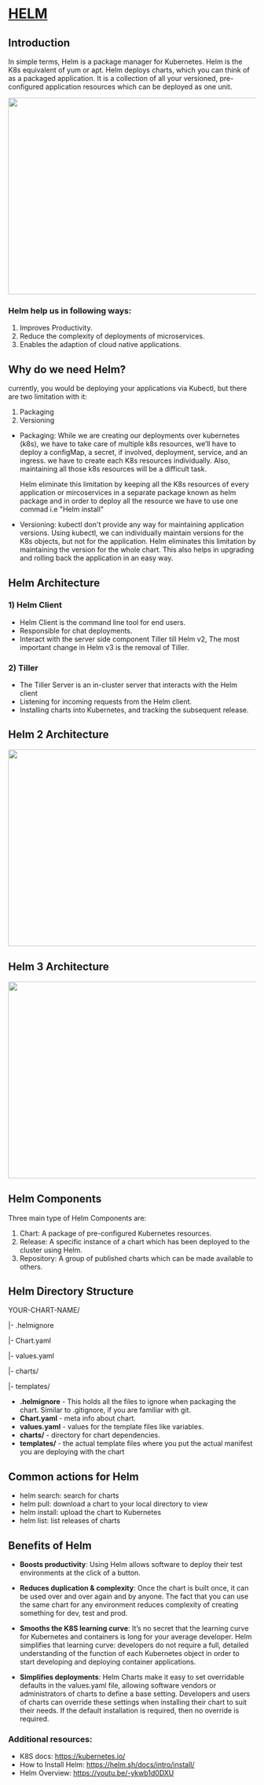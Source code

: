 # [HELM](https://helm.sh/)

## Introduction

In simple terms, Helm is a package manager for Kubernetes. Helm is the K8s equivalent of yum or apt. Helm deploys charts, which you can think of as a packaged application. It is a collection of all your versioned, pre-configured application resources which can be deployed as one unit.

<p align = "center">
<img src="https://cncf-branding.netlify.app/img/projects/helm/icon/color/helm-icon-color.png"  style="width:600px; 
            height:400px; 
            display: block;" />
</p>

### Helm help us in following ways:

1) Improves Productivity.
2) Reduce the complexity of deployments of microservices. 
3) Enables the adaption of cloud native applications.

## Why do we need Helm?

currently, you would be deploying your applications via Kubectl, but there are two limitation with it:

1) Packaging
2) Versioning

* Packaging: While we are creating our deployments over kubernetes (k8s), we have to take care of multiple k8s resources, we’ll have to deploy a configMap, a secret, if involved, deployment, service, and an ingress. we have to create each K8s resources individually. Also, maintaining all those k8s resources will be a difficult task.

  Helm eliminate this limitation by keeping all the K8s resources of every application or mircoservices in a separate package known as helm package and in order to deploy all the resource we have to use one commad i.e "Helm install"

* Versioning: kubectl don't provide any way for maintaining application versions. Using kubectl, we can individually maintain versions for the K8s objects, but not for the application. Helm eliminates this limitation by maintaining the version for the whole chart. This also helps in upgrading and rolling back the application in an easy way.

## Helm Architecture

### 1) Helm Client

* Helm Client is the command line tool for end users.
* Responsible for chat deployments.
* Interact with the server side component Tiller till Helm v2, The most important change in Helm v3 is the removal of Tiller.

### 2) Tiller

* The Tiller Server is an in-cluster server that interacts with the Helm client
* Listening for incoming requests from the Helm client.
* Installing charts into Kubernetes, and tracking the subsequent release.

## Helm 2 Architecture

<p align = "center">
<img src="https://lh4.googleusercontent.com/IY0KZdxLY68WNo5xSG5Cug36Ntu_NDIvGur6-UoSF5B53Jr1uUhY9Hx43-sx2CqpNouryW7hcWCC6kLMnUBiJ7BpDrh7Pfevm6bpJGksYH_TZltv5rVyaQdOwG6OQzL4EetEgWAh"  style="width:1000px; 
            height:400px; 
            display: block;" />
</p>

## Helm 3 Architecture

<p align = "center">
<img src="https://www.padok.fr/hubfs/Images/Blog/helm-3-architecture.png"  style="width:1000px; 
            height:400px; 
            display: block;" />
</p>

## Helm Components

Three main type of Helm Components are:

1) Chart: A package of pre-configured Kubernetes resources.
2) Release: A specific instance of a chart which has been deployed to the cluster using Helm.
3) Repository: A group of published charts which can be made available to others.

## Helm Directory Structure

YOUR-CHART-NAME/

 |- .helmignore 
  
 |- Chart.yaml 
  
 |- values.yaml 
  
 |- charts/ 
 
 |- templates/

* <b>.helmignore</b> - This holds all the files to ignore when packaging the chart. Similar to .gitignore, if you are familiar with git.
* <b>Chart.yaml</b> - meta info about chart.
* <b>values.yaml</b> - values for the template files like variables.
* <b>charts/</b> - directory for chart dependencies.
* <b>templates/</b> - the actual template files where you put the actual manifest you are deploying with the chart

## Common actions for Helm

* helm search: search for charts
* helm pull: download a chart to your local directory to view
* helm install: upload the chart to Kubernetes
* helm list: list releases of charts

## Benefits of Helm

* <b>Boosts productivity</b>: Using Helm allows software to deploy their test environments at the click of a button.

* <b>Reduces duplication & complexity</b>: Once the chart is built once, it can be used over and over again and by anyone. The fact that you can use the same chart for any environment reduces complexity of creating something for dev, test and prod.

* <b>Smooths the K8S learning curve</b>: It’s no secret that the learning curve for Kubernetes and containers is long for your average developer. Helm simplifies that learning curve: developers do not require a full, detailed understanding of the function of each Kubernetes object in order to start developing and deploying container applications.

* <b>Simplifies deployments</b>: Helm Charts make it easy to set overridable defaults in the values.yaml file, allowing software vendors or administrators of charts to define a base setting. Developers and users of charts can override these settings when installing their chart to suit their needs. If the default installation is required, then no override is required.
 
### Additional resources:

- K8S docs: https://kubernetes.io/
- How to Install Helm: https://helm.sh/docs/intro/install/
- Helm Overview: https://youtu.be/-ykwb1d0DXU

